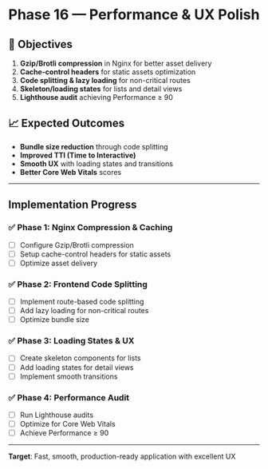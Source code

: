 # Phase 16 — Performance & UX Polish

## 🎯 Objectives

1. **Gzip/Brotli compression** in Nginx for better asset delivery
2. **Cache-control headers** for static assets optimization
3. **Code splitting & lazy loading** for non-critical routes
4. **Skeleton/loading states** for lists and detail views
5. **Lighthouse audit** achieving Performance ≥ 90

## 📈 Expected Outcomes

- **Bundle size reduction** through code splitting
- **Improved TTI (Time to Interactive)** 
- **Smooth UX** with loading states and transitions
- **Better Core Web Vitals** scores

---

## Implementation Progress

### ✅ Phase 1: Nginx Compression & Caching
- [ ] Configure Gzip/Brotli compression
- [ ] Setup cache-control headers for static assets
- [ ] Optimize asset delivery

### ✅ Phase 2: Frontend Code Splitting  
- [ ] Implement route-based code splitting
- [ ] Add lazy loading for non-critical routes
- [ ] Optimize bundle size

### ✅ Phase 3: Loading States & UX
- [ ] Create skeleton components for lists
- [ ] Add loading states for detail views
- [ ] Implement smooth transitions

### ✅ Phase 4: Performance Audit
- [ ] Run Lighthouse audits
- [ ] Optimize for Core Web Vitals
- [ ] Achieve Performance ≥ 90

---

**Target**: Fast, smooth, production-ready application with excellent UX
